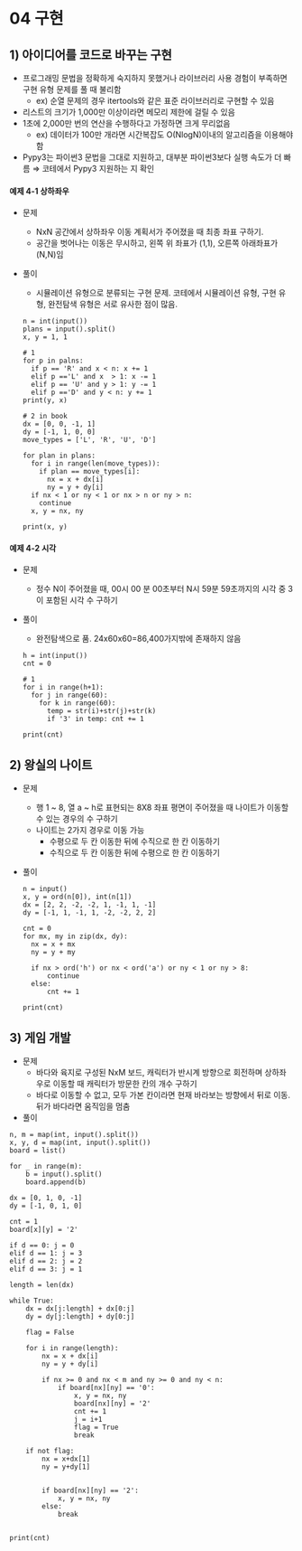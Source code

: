 # 04 구현

## 1) 아이디어를 코드로 바꾸는 구현  
- 프로그래밍 문법을 정확하게 숙지하지 못했거나 라이브러리 사용 경험이 부족하면 구현 유형 문제를 풀 때 불리함
  - ex) 순열 문제의 경우 itertools와 같은 표준 라이브러리로 구현할 수 있음
- 리스트의 크기가 1,000만 이상이라면 메모리 제한에 걸릴 수 있음
- 1초에 2,000만 번의 연산을 수행하다고 가정하면 크게 무리없음
  - ex) 데이터가 100만 개라면 시간복잡도  O(NlogN)이내의 알고리즘을 이용해야함
- Pypy3는 파이썬3 문법을 그대로 지원하고, 대부분 파이썬3보다 실행 속도가 더 빠름 $\Rightarrow$ 코테에서 Pypy3 지원하는 지 확인  

#### 예제 4-1 상하좌우

- 문제  
  - NxN 공간에서 상하좌우 이동 계획서가 주어졌을 때 최종 좌표 구하기.
  - 공간을 벗어나는 이동은 무시하고, 왼쪽 위 좌표가 (1,1), 오른쪽 아래좌표가 (N,N)임

- 풀이  
  - 시뮬레이션 유형으로 분류되는 구현 문제. 코테에서 시뮬레이션 유형, 구현 유형, 완전탐색 유형은 서로 유사한 점이 많음.
  ```
  n = int(input())
  plans = input().split()
  x, y = 1, 1

  # 1
  for p in palns:
    if p == 'R' and x < n: x += 1
    elif p =='L' and x  > 1: x -= 1
    elif p == 'U' and y > 1: y -= 1
    elif p =='D' and y < n: y += 1
  print(y, x)

  # 2 in book
  dx = [0, 0, -1, 1]
  dy = [-1, 1, 0, 0]
  move_types = ['L', 'R', 'U', 'D']

  for plan in plans:
    for i in range(len(move_types)):
      if plan == move_types[i]:
        nx = x + dx[i]
        ny = y + dy[i]
    if nx < 1 or ny < 1 or nx > n or ny > n:
      continue
    x, y = nx, ny

  print(x, y)
  ```
#### 예제 4-2 시각

- 문제  
  - 정수 N이 주어졌을 때, 00시 00 분 00초부터 N시 59분 59초까지의 시각 중 3이 포함된 시각 수 구하기 

- 풀이  
  - 완전탐색으로 품. 24x60x60=86,400가지밖에 존재하지 않음
  ```
  h = int(input())
  cnt = 0

  # 1
  for i in range(h+1):
    for j in range(60):
      for k in range(60):
        temp = str(i)+str(j)+str(k)
        if '3' in temp: cnt += 1

  print(cnt)
  ```

## 2) 왕실의 나이트 
- 문제  
  - 행 1 ~ 8, 열 a ~ h로 표현되는 8X8 좌표 평면이 주어졌을 때 나이트가 이동할 수 있는 경우의 수 구하기
  - 나이트는 2가지 경우로 이동 가능
    - 수평으로 두 칸 이동한 뒤에 수직으로 한 칸 이동하기
    - 수직으로 두 칸 이동한 뒤에 수평으로 한 칸 이동하기  
  
- 풀이 
  ```
  n = input()
  x, y = ord(n[0]), int(n[1])
  dx = [2, 2, -2, -2, 1, -1, 1, -1]
  dy = [-1, 1, -1, 1, -2, -2, 2, 2]

  cnt = 0
  for mx, my in zip(dx, dy):
    nx = x + mx
    ny = y + my

    if nx > ord('h') or nx < ord('a') or ny < 1 or ny > 8:
        continue
    else:
        cnt += 1

  print(cnt)
  ```

## 3) 게임 개발
- 문제
  - 바다와 육지로 구성된 NxM 보드, 캐릭터가 반시계 방향으로 회전하며 상하좌우로 이동할 때 캐릭터가 방문한 칸의 개수 구하기
  - 바다로 이동할 수 없고, 모두 가본 칸이라면 현재 바라보는 방향에서 뒤로 이동. 뒤가 바다라면 움직임을 멈춤
- 풀이  
```
n, m = map(int, input().split())
x, y, d = map(int, input().split())
board = list()

for _ in range(m):
    b = input().split()
    board.append(b)

dx = [0, 1, 0, -1]
dy = [-1, 0, 1, 0]

cnt = 1
board[x][y] = '2'

if d == 0: j = 0
elif d == 1: j = 3
elif d == 2: j = 2
elif d == 3: j = 1

length = len(dx)

while True:
    dx = dx[j:length] + dx[0:j]
    dy = dy[j:length] + dy[0:j]

    flag = False

    for i in range(length):
        nx = x + dx[i]
        ny = y + dy[i]

        if nx >= 0 and nx < m and ny >= 0 and ny < n:
            if board[nx][ny] == '0':
                x, y = nx, ny
                board[nx][ny] = '2'
                cnt += 1
                j = i+1
                flag = True
                break
    
    if not flag:
        nx = x+dx[1]
        ny = y+dy[1]


        if board[nx][ny] == '2':
            x, y = nx, ny
        else:
            break
            

print(cnt)
```
